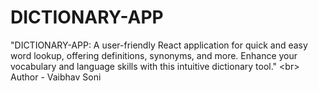 # DICTIONARY-APP
"DICTIONARY-APP: A user-friendly React application for quick and easy word lookup, offering definitions, synonyms, and more. Enhance your vocabulary and language skills with this intuitive dictionary tool." &lt;br> Author - Vaibhav Soni
